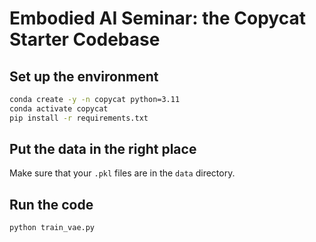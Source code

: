 # Embodied AI Seminar: the Copycat Starter Codebase

## Set up the environment

```bash
conda create -y -n copycat python=3.11
conda activate copycat
pip install -r requirements.txt
```

## Put the data in the right place

Make sure that your `.pkl` files are in the `data` directory.

## Run the code

```bash
python train_vae.py
```
